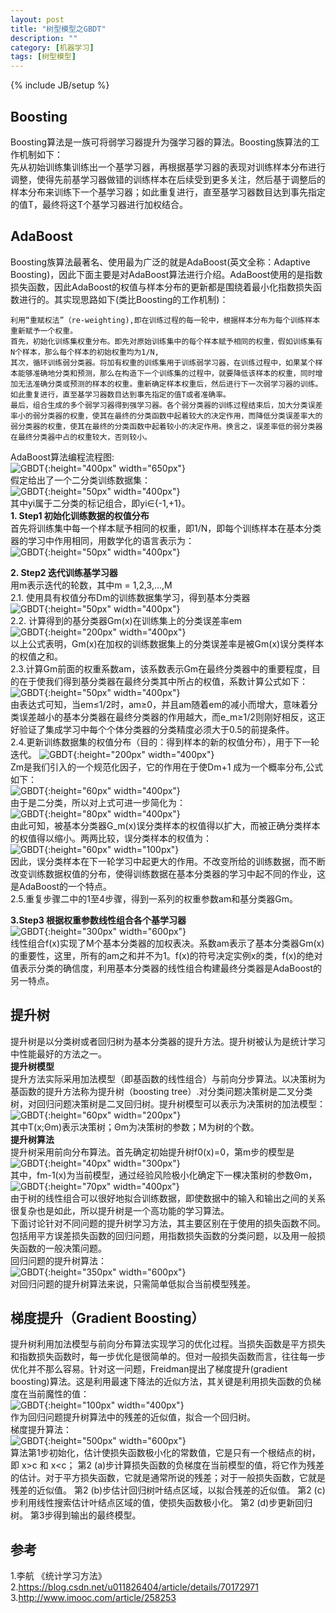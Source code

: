 ```yaml
---
layout: post
title: "树型模型之GBDT"
description: ""
category: [机器学习]
tags: [树型模型]
---
```

{% include JB/setup %}

## Boosting
Boosting算法是一族可将弱学习器提升为强学习器的算法。Boosting族算法的工作机制如下：  
先从初始训练集训练出一个基学习器，再根据基学习器的表现对训练样本分布进行调整，使得先前基学习器做错的训练样本在后续受到更多关注，然后基于调整后的样本分布来训练下一个基学习器；如此重复进行，直至基学习器数目达到事先指定的值T，最终将这T个基学习器进行加权结合。

## AdaBoost
Boosting族算法最著名、使用最为广泛的就是AdaBoost(英文全称：Adaptive Boosting)，因此下面主要是对AdaBoost算法进行介绍。AdaBoost使用的是指数损失函数，因此AdaBoost的权值与样本分布的更新都是围绕着最小化指数损失函数进行的。其实现思路如下(类比Boosting的工作机制)：

```
利用“重赋权法”（re-weighting),即在训练过程的每一轮中，根据样本分布为每个训练样本重新赋予一个权重。
首先，初始化训练集权重分布。即先对原始训练集中的每个样本赋予相同的权重，假如训练集有N个样本，那么每个样本的初始权重均为1/N, 
其次，循环训练弱分类器。将加有权重的训练集用于训练弱学习器，在训练过程中，如果某个样本能够准确地分类和预测，那么在构造下一个训练集的过程中，就要降低该样本的权重，同时增加无法准确分类或预测的样本的权重。重新确定样本权重后，然后进行下一次弱学习器的训练。如此重复进行，直至基学习器数目达到事先指定的值T或者准确率。
最后，组合生成的多个弱学习器得到强学习器。各个弱分类器的训练过程结束后，加大分类误差率小的弱分类器的权重，使其在最终的分类函数中起着较大的决定作用，而降低分类误差率大的弱分类器的权重，使其在最终的分类函数中起着较小的决定作用。换言之，误差率低的弱分类器在最终分类器中占的权重较大，否则较小。
```

AdaBoost算法编程流程图:  
![GBDT](https://raw.githubusercontent.com/yuzujin/yuzujin.github.com/master/images/GBDT1.jpeg?raw=true "Title"){:height="400px" width="650px"}  
假定给出了一个二分类训练数据集：  
![GBDT](https://raw.githubusercontent.com/yuzujin/yuzujin.github.com/master/images/GBDT2.png?raw=true "Title"){:height="50px" width="400px"}  
其中yi属于二分类的标记组合，即yi∈{-1,+1}。  
**1. Step1 初始化训练数据的权值分布**    
   首先将训练集中每一个样本赋予相同的权重，即1/N，即每个训练样本在基本分类器的学习中作用相同，用数学化的语言表示为：    
    ![GBDT](https://raw.githubusercontent.com/yuzujin/yuzujin.github.com/master/images/GBDT3.png?raw=true "Title"){:height="50px" width="400px"}  

**2. Step2 迭代训练基学习器**  
   用m表示迭代的轮数，其中m = 1,2,3,...,M  
   2.1. 使用具有权值分布Dm的训练数据集学习，得到基本分类器     
   ![GBDT](https://raw.githubusercontent.com/yuzujin/yuzujin.github.com/master/images/GBDT4.png?raw=true "Title"){:height="50px" width="400px"}  
   2.2. 计算得到的基分类器Gm(x)在训练集上的分类误差率em  
   ![GBDT](https://raw.githubusercontent.com/yuzujin/yuzujin.github.com/master/images/GBDT5.png?raw=true "Title"){:height="200px" width="400px"}   
   以上公式表明，Gm(x)在加权的训练数据集上的分类误差率是被Gm(x)误分类样本的权值之和。  
   2.3.计算Gm前面的权重系数am，该系数表示Gm在最终分类器中的重要程度，目的在于使我们得到基分类器在最终分类其中所占的权值，系数计算公式如下：  
   ![GBDT](https://raw.githubusercontent.com/yuzujin/yuzujin.github.com/master/images/GBDT6.png?raw=true "Title"){:height="50px" width="400px"}  
   由表达式可知，当em≤1/2时，am≥0，并且am随着em的减小而增大，意味着分类误差越小的基本分类器在最终分类器的作用越大，而e_m≥1/2则刚好相反，这正好验证了集成学习中每个个体分类器的分类精度必须大于0.5的前提条件。  
   2.4.更新训练数据集的权值分布（目的：得到样本的新的权值分布），用于下一轮迭代。
   ![GBDT](https://raw.githubusercontent.com/yuzujin/yuzujin.github.com/master/images/GBDT7.png?raw=true "Title"){:height="200px" width="400px"}  
   Zm是我们引入的一个规范化因子，它的作用在于使Dm+1 成为一个概率分布,公式如下：  
    ![GBDT](https://raw.githubusercontent.com/yuzujin/yuzujin.github.com/master/images/GBDT8.png?raw=true "Title"){:height="60px" width="400px"}  
   由于是二分类，所以对上式可进一步简化为：  
    ![GBDT](https://raw.githubusercontent.com/yuzujin/yuzujin.github.com/master/images/GBDT9.png?raw=true "Title"){:height="80px" width="400px"}  
    由此可知，被基本分类器G_m(x)误分类样本的权值得以扩大，而被正确分类样本的权值得以缩小。两两比较，误分类样本的权值为：  
    ![GBDT](https://raw.githubusercontent.com/yuzujin/yuzujin.github.com/master/images/GBDT10.png?raw=true "Title"){:height="60px" width="100px"}   
    因此，误分类样本在下一轮学习中起更大的作用。不改变所给的训练数据，而不断改变训练数据权值的分布，使得训练数据在基本分类器的学习中起不同的作业，这是AdaBoost的一个特点。  
   2.5.重复步骤二中的1至4步骤，得到一系列的权重参数am和基分类器Gm。  

   **3.Step3 根据权重参数线性组合各个基学习器**  
   ![GBDT](https://raw.githubusercontent.com/yuzujin/yuzujin.github.com/master/images/GBDT11.png?raw=true "Title"){:height="300px" width="600px"}  
   线性组合f(x)实现了M个基本分类器的加权表决。系数am表示了基本分类器Gm(x)的重要性，这里，所有的am之和并不为1。f(x)的符号决定实例x的类，f(x)的绝对值表示分类的确信度，利用基本分类器的线性组合构建最终分类器是AdaBoost的另一特点。

## 提升树
   提升树是以分类树或者回归树为基本分类器的提升方法。提升树被认为是统计学习中性能最好的方法之一。  
   **提升树模型**  
   提升方法实际采用加法模型（即基函数的线性组合）与前向分步算法。以决策树为基函数的提升方法称为提升树（boosting tree）.对分类问题决策树是二叉分类树，对回归问题决策树是二叉回归树。提升树模型可以表示为决策树的加法模型：  
   ![GBDT](https://raw.githubusercontent.com/yuzujin/yuzujin.github.com/master/images/GBDT12.png?raw=true "Title"){:height="60px" width="200px"}  
   其中T(x;Θm)表示决策树；Θm为决策树的参数；M为树的个数。  
   **提升树算法**  
   提升树采用前向分布算法。首先确定初始提升树f0(x)=0，第m步的模型是  
   ![GBDT](https://raw.githubusercontent.com/yuzujin/yuzujin.github.com/master/images/GBDT13.png?raw=true "Title"){:height="40px" width="300px"}   
   其中，fm-1(x)为当前模型，通过经验风险极小化确定下一棵决策树的参数Θm，  
   ![GBDT](https://raw.githubusercontent.com/yuzujin/yuzujin.github.com/master/images/GBDT14.png?raw=true "Title"){:height="70px" width="400px"}  
   由于树的线性组合可以很好地拟合训练数据，即使数据中的输入和输出之间的关系很复杂也是如此，所以提升树是一个高功能的学习算法。  
   下面讨论针对不同问题的提升树学习方法，其主要区别在于使用的损失函数不同。包括用平方误差损失函数的回归问题，用指数损失函数的分类问题，以及用一般损失函数的一般决策问题。  
   回归问题的提升树算法：  
   ![GBDT](https://raw.githubusercontent.com/yuzujin/yuzujin.github.com/master/images/GBDT15.jpeg?raw=true "Title"){:height="350px" width="600px"}  
   对回归问题的提升树算法来说，只需简单低拟合当前模型残差。  
## 梯度提升（Gradient Boosting） 
   提升树利用加法模型与前向分布算法实现学习的优化过程。当损失函数是平方损失和指数损失函数时，每一步优化是很简单的。但对一般损失函数而言，往往每一步优化并不那么容易。针对这一问题，Freidman提出了梯度提升(gradient boosting)算法。这是利用最速下降法的近似方法，其关键是利用损失函数的负梯度在当前魔性的值：  
   ![GBDT](https://raw.githubusercontent.com/yuzujin/yuzujin.github.com/master/images/GBDT15.png?raw=true "Title"){:height="100px" width="400px"}  
   作为回归问题提升树算法中的残差的近似值，拟合一个回归树。  
   梯度提升算法：  
   ![GBDT](https://raw.githubusercontent.com/yuzujin/yuzujin.github.com/master/images/GBDT16.png?raw=true "Title"){:height="500px" width="600px"}  
   算法第1步初始化，估计使损失函数极小化的常数值，它是只有一个根结点的树，即 x>c 和 x<c；
   第2 (a)步计算损失函数的负梯度在当前模型的值，将它作为残差的估计。对于平方损失函数，它就是通常所说的残差；对于一般损失函数，它就是残差的近似值。
   第2 (b)步估计回归树叶结点区域，以拟合残差的近似值。
   第2 (c)步利用线性搜索估计叶结点区域的值，使损失函数极小化。
   第2 (d)步更新回归树。
   第3步得到输出的最终模型。

## 参考
1.李航 《统计学习方法》
2.https://blog.csdn.net/u011826404/article/details/70172971
3.http://www.imooc.com/article/258253